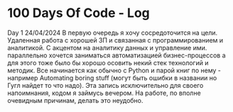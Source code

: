 # 100 Days Of Code - Log
Day 1 24/04/2024
В первую очередь я хочу сосредоточится на цели. Удаленная работа с хорошей ЗП и связанная с программированием и аналитикой. С акцентом на аналитику данных и управление ими. параллельно хочется заниматься автоматизацией бизнес-процессов а для этого тоже было бы хорошо осовить некий стек технологий и методик.
Все начинается как обычно с Python и парой книг по нему - например Automating boring stuff (могут быть ошибки в названии но Гугл найдет то что надо).
Эта запись исключительно для своего напоимнания, кодом я займусь вечером. На работе, по вполне очевидным причинам, делать это неудобно.

